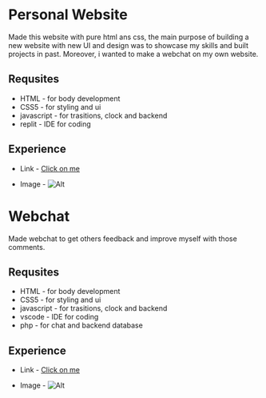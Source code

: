 # Personal Website

Made this website with pure html ans css, the main purpose of building a new website with new UI and design was to showcase my skills and built projects in past. Moreover, i wanted to make a webchat on my own website.

## Requsites

- HTML - for body development
- CSS5 - for styling and ui
- javascript - for trasitions, clock and backend
- replit - IDE for coding

## Experience 

- Link - [Click on me](https://mansotra.xyz/)

- Image - ![Alt](https://cloud-1o2phc38l-hack-club-bot.vercel.app/0screenshot_2024-08-28_at_12.19.42___am.png)



# Webchat

Made webchat to get others feedback and improve myself with those comments.

## Requsites

- HTML - for body development
- CSS5 - for styling and ui
- javascript - for trasitions, clock and backend
- vscode - IDE for coding
- php - for chat and backend database

## Experience 

- Link - [Click on me](https://mansotra.xyz/webmasters/webchat/index.php)

- Image - ![Alt](https://cloud-mxgp9mohf-hack-club-bot.vercel.app/0screenshot_2024-09-01_at_8.47.38___am.png)

